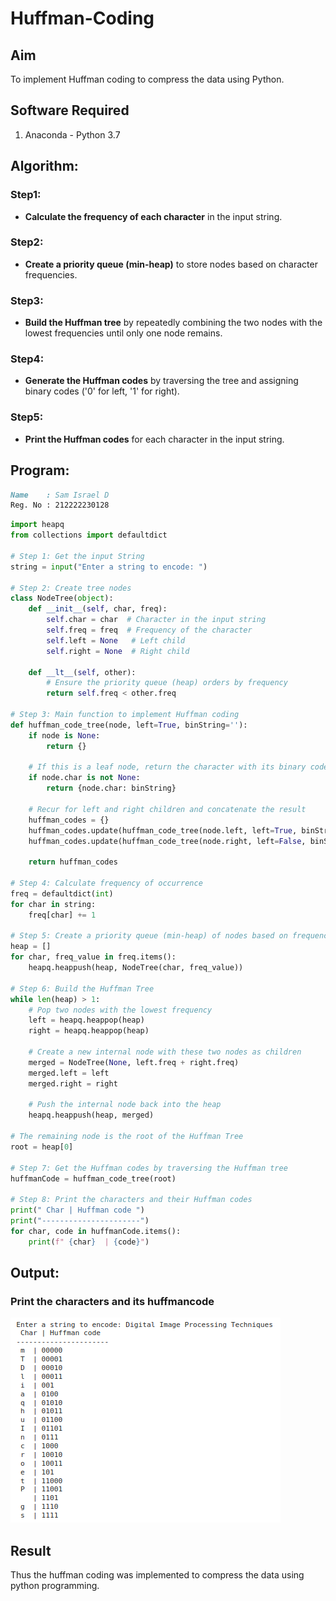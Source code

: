 # Huffman-Coding
## Aim
To implement Huffman coding to compress the data using Python.

## Software Required
1. Anaconda - Python 3.7

## Algorithm:

### Step1:
- **Calculate the frequency of each character** in the input string.

### Step2:
- **Create a priority queue (min-heap)** to store nodes based on character frequencies.

### Step3:
- **Build the Huffman tree** by repeatedly combining the two nodes with the lowest frequencies until only one node remains.

### Step4:
- **Generate the Huffman codes** by traversing the tree and assigning binary codes ('0' for left, '1' for right).

### Step5:
- **Print the Huffman codes** for each character in the input string.
 
## Program:
```md
Name    : Sam Israel D
Reg. No : 212222230128
```
``` Python
import heapq
from collections import defaultdict

# Step 1: Get the input String
string = input("Enter a string to encode: ")

# Step 2: Create tree nodes
class NodeTree(object):
    def __init__(self, char, freq):
        self.char = char  # Character in the input string
        self.freq = freq  # Frequency of the character
        self.left = None   # Left child
        self.right = None  # Right child

    def __lt__(self, other):
        # Ensure the priority queue (heap) orders by frequency
        return self.freq < other.freq

# Step 3: Main function to implement Huffman coding
def huffman_code_tree(node, left=True, binString=''):
    if node is None:
        return {}
    
    # If this is a leaf node, return the character with its binary code
    if node.char is not None:
        return {node.char: binString}
    
    # Recur for left and right children and concatenate the result
    huffman_codes = {}
    huffman_codes.update(huffman_code_tree(node.left, left=True, binString=binString + '0'))
    huffman_codes.update(huffman_code_tree(node.right, left=False, binString=binString + '1'))
    
    return huffman_codes

# Step 4: Calculate frequency of occurrence
freq = defaultdict(int)
for char in string:
    freq[char] += 1

# Step 5: Create a priority queue (min-heap) of nodes based on frequency
heap = []
for char, freq_value in freq.items():
    heapq.heappush(heap, NodeTree(char, freq_value))

# Step 6: Build the Huffman Tree
while len(heap) > 1:
    # Pop two nodes with the lowest frequency
    left = heapq.heappop(heap)
    right = heapq.heappop(heap)

    # Create a new internal node with these two nodes as children
    merged = NodeTree(None, left.freq + right.freq)
    merged.left = left
    merged.right = right

    # Push the internal node back into the heap
    heapq.heappush(heap, merged)

# The remaining node is the root of the Huffman Tree
root = heap[0]

# Step 7: Get the Huffman codes by traversing the Huffman tree
huffmanCode = huffman_code_tree(root)

# Step 8: Print the characters and their Huffman codes
print(" Char | Huffman code ")
print("----------------------")
for char, code in huffmanCode.items():
    print(f" {char}  | {code}")
```
## Output:

### Print the characters and its huffmancode
![image](./images/output.png)



## Result
Thus the huffman coding was implemented to compress the data using python programming.